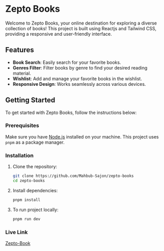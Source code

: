 # Zepto Books

Welcome to Zepto Books, your online destination for exploring a diverse collection of books! This project is built using Reactjs and Tailwind CSS, providing a responsive and user-friendly interface.

## Features

- **Book Search**: Easily search for your favorite books.
- **Genres Filter**: Filter books by genre to find your desired reading material.
- **Wishlist**: Add and manage your favorite books in the wishlist.
- **Responsive Design**: Works seamlessly across various devices.

## Getting Started

To get started with Zepto Books, follow the instructions below:

### Prerequisites

Make sure you have [Node.js](https://nodejs.org/) installed on your machine. This project uses `pnpm` as a package manager.

### Installation

1. Clone the repository:

   ```bash
   git clone https://github.com/Mahbub-Sajon/zepto-books
   cd zepto-books
   ```

2. Install dependencies:

   ```bash
   pnpm install
   ```

3. To run project locally:

   ```bash
   pnpm run dev
   ```

### Live Link

[Zepto-Book](https://zepto-book.netlify.app/)
